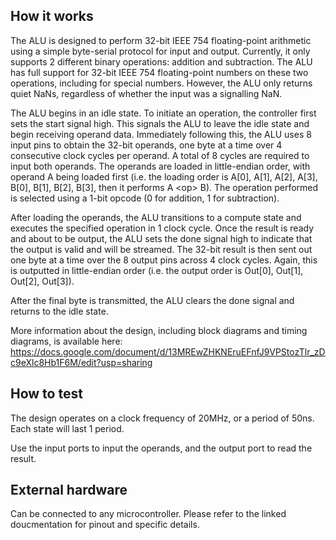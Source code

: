 <!---

This file is used to generate your project datasheet. Please fill in the information below and delete any unused
sections.

You can also include images in this folder and reference them in the markdown. Each image must be less than
512 kb in size, and the combined size of all images must be less than 1 MB.
-->

## How it works

The ALU is designed to perform 32-bit IEEE 754 floating-point arithmetic using a simple byte-serial protocol for input and output. Currently, it only supports 2 different binary operations: addition and subtraction. The ALU has full support for 32-bit IEEE 754 floating-point numbers on these two operations, including for special numbers. However, the ALU only returns quiet NaNs, regardless of whether the input was a signalling NaN.

The ALU begins in an idle state. To initiate an operation, the controller first sets the start signal high. This signals the ALU to leave the idle state and begin receiving operand data. Immediately following this, the ALU uses 8 input pins to obtain the 32-bit operands, one byte at a time over 4 consecutive clock cycles per operand. A total of 8 cycles are required to input both operands. The operands are loaded in little-endian order, with operand A being loaded first (i.e. the loading order is A[0], A[1], A[2], A[3], B[0], B[1], B[2], B[3], then it performs A <op\> B). The operation performed is selected using a 1-bit opcode (0 for addition, 1 for subtraction).

After loading the operands, the ALU transitions to a compute state and executes the specified operation in 1 clock cycle. Once the result is ready and about to be output, the ALU sets the done signal high to indicate that the output is valid and will be streamed. The 32-bit result is then sent out one byte at a time over the 8 output pins across 4 clock cycles. Again, this is outputted in little-endian order (i.e. the output order is Out[0], Out[1], Out[2], Out[3]).

After the final byte is transmitted, the ALU clears the done signal and returns to the idle state.

More information about the design, including block diagrams and timing diagrams, is available here: <https://docs.google.com/document/d/13MREwZHKNEruEFnfJ9VPStozTlr_zDc9eXlc8Hb1F6M/edit?usp=sharing>

## How to test

The design operates on a clock frequency of 20MHz, or a period of 50ns. Each state will last 1 period.

Use the input ports to input the operands, and the output port to read the result.

## External hardware

Can be connected to any microcontroller. Please refer to the linked doucmentation for pinout and specific details.
